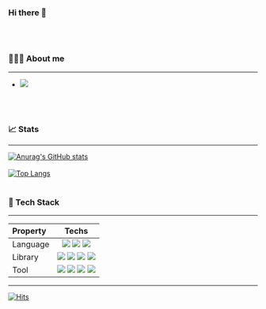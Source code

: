 ### Hi there 👋
<br>
<br>

### 🧑🏾‍💻 About me
***
 - <a href='https://velog.io/@cataiden'><img src='https://img.shields.io/badge/Velog-20C997?style=flat&logo=Velog&logoColor=fefefe'/></a>
<br>
<br>

### 📈 Stats
***
[![Anurag's GitHub stats](https://github-readme-stats.vercel.app/api?username=AidenLeeeee&show_icons=true&theme=radical)](https://github.com/anuraghazra/github-readme-stats)
<br>
<br>
[![Top Langs](https://github-readme-stats.vercel.app/api/top-langs/?username=AidenLeeeee&layout=compact&theme=radical)](https://github.com/anuraghazra/github-readme-stats)
<br>
<br>

### 🤖 Tech Stack
***

  |Property|Techs|
  |:---|:------------:|
  | Language | <img src='https://img.shields.io/badge/Python-3776AB?style=flat&logo=Python&logoColor=FCC624'/> <img src='https://img.shields.io/badge/HTML5-E34F26?style=flat&logo=HTML5&logoColor=FEFEFE'/>   <img src='https://img.shields.io/badge/CSS3-1572B6?style=flat&logo=CSS3&logoColor=FEFEFE'/> |
  | Library | <img src='https://img.shields.io/badge/Tensorflow-FF6F00?style=flat&logo=TensorFlow&logoColor=FCC624'/> <img src='https://img.shields.io/badge/Pandas-150458?style=flat&logo=pandas&logoColor=white'/> <img src='https://img.shields.io/badge/Numpy-013243?style=flat&logo=NumPy&logoColor=white'/> <img src='https://img.shields.io/badge/ScikitLearn-F7931E?style=flat&logo=scikit-learn&logoColor=white'/> |
  | Tool | <img src='https://img.shields.io/badge/git-F05032?style=flat&logo=Git&logoColor=white'/> <img src='https://img.shields.io/badge/GitHub-181717?style=flat&logo=GitHub&logoColor=white'/> <img src='https://img.shields.io/badge/Jupyter-F37626?style=flat&logo=Jupyter&logoColor=white'/> <img src='https://img.shields.io/badge/VS Code-fefefe?style=flat&logo=Visual Studio Code&logoColor=007ACC'/> |

***
[![Hits](https://hits.seeyoufarm.com/api/count/incr/badge.svg?url=https%3A%2F%2Fgithub.com%2FAidenLeeeee&count_bg=%2379C83D&title_bg=%23555555&icon=github.svg&icon_color=%23E7E7E7&title=hits&edge_flat=false)](https://hits.seeyoufarm.com)
